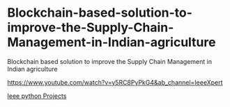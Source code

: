 # Blockchain-based-solution-to-improve-the-Supply-Chain-Management-in-Indian-agriculture
Blockchain based solution to improve the Supply Chain Management in Indian agriculture

https://www.youtube.com/watch?v=y5RC8PyPkG4&ab_channel=IeeeXpert


<a href="http://www.ieeexpert.com/ieee-python-projects-2021-2022-machine_learning-project-titles/">Ieee python Projects</a>
